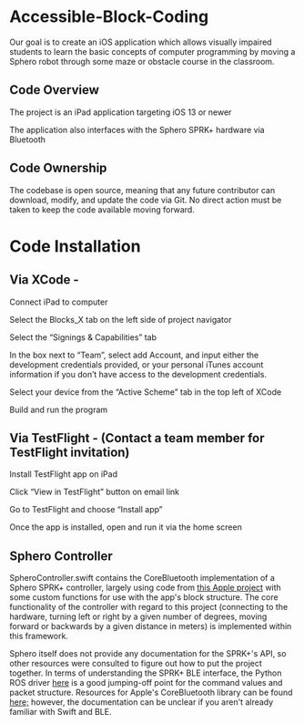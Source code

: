 # Accessible-Block-Coding
Our goal is to create an iOS application which allows visually impaired students to learn the basic concepts of computer programming by moving a Sphero robot through some maze or obstacle course in the classroom.

## Code Overview
The project is an iPad application targeting iOS 13 or newer

The application also interfaces with the Sphero SPRK+ hardware via Bluetooth

## Code Ownership
The codebase is open source, meaning that any future contributor can download, modify, and update the code via Git. 
No direct action must be taken to keep the code available moving forward.

# Code Installation
## Via XCode - 
Connect iPad to computer

Select the Blocks_X tab on the left side of project navigator

Select the “Signings & Capabilities” tab

In the box next to “Team”, select add Account, and input either the development credentials provided, or your personal iTunes account information if you don’t have access to the development credentials.

Select your device from the “Active Scheme” tab in the top left of XCode

Build and run the program


## Via TestFlight - (Contact a team member for TestFlight invitation)
Install TestFlight app on iPad

Click “View in TestFlight” button on email link

Go to TestFlight and choose “Install app”

Once the app is installed, open and run it via the home screen


## Sphero Controller
SpheroController.swift contains the CoreBluetooth implementation of a Sphero SPRK+ controller, largely using code from [this Apple project](https://developer.apple.com/swift/blog/?id=38) with some custom functions for use with the app's block structure.  The core functionality of the controller with regard to this project (connecting to the hardware, turning left or right by a given number of degrees, moving forward or backwards by a given distance in meters) is implemented within this framework. 

Sphero itself does not provide any documentation for the SPRK+'s API, so other resources were consulted to figure out how to put the project together. In terms of understanding the SPRK+ BLE interface, the Python ROS driver [here](https://github.com/antonellabarisic/sphero_sprk_ros) is a good jumping-off point for the command values and packet structure. Resources for Apple's CoreBluetooth library can be found [here;](https://developer.apple.com/documentation/corebluetooth) however, the documentation can be unclear if you aren't already familiar with Swift and BLE. 

